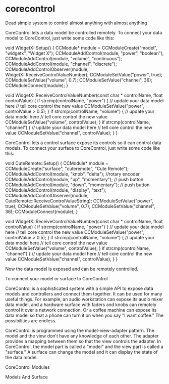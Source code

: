 # corecontrol
Dead simple system to control almost anything with almost anything

CoreControl lets a data model be controlled remotely. To connect your data model to CoreControl, just write some code like this:

void WidgetX::Setup()
{
CCModule* module = CCModuleCreate("model", "widgetx", "Widget X");
CCModuleAddControl(module, "power", "boolean");
CCModuleAddControl(module, "volume", "continuous");
CCModuleAddControl(module, "channel", "discrete");
CCModuleAddControlObserver(module, WidgetX::ReceiveControlValueNumber);
CCModuleSetValue("power", true);
CCModuleSetValue("volume", 0.7);
CCModuleSetValue("channel", 36);
CCModuleConnect(module);
}

void WidgetX::ReceiveControlValueNumber(const char * controlName, float controlValue)
{
  if strcmp(controlName, "power")
  {
    // update your data model here
    // tell core control the new value
    CCModuleSetValue("power", controlValue > 0.5);
  }
  if strcmp(controlName, "volume")
  {
    // update your data model here
    // tell core control the new value
    CCModuleSetValue("volume", controlValue);
  }
  if strcmp(controlName, "channel")
  {
    // update your data model here
    // tell core control the new value
    CCModuleSetValue("channel", controlValue);
  }
}

CoreControl lets a control surface expose its controls so it can control data models. To connect your surface to CoreControl, just write some code like this:

void CuteRemote::Setup()
{
CCModule* module = CCModuleCreate("surface", "cuteremote", "Cute Remote");
CCModuleAddControl(module, "knob", "delta");  //rotary encoder
CCModuleAddControl(module, "up", "momentary");  // push button
CCModuleAddControl(module, "down", "momentary");  // push button
CCModuleAddControl(module, "display", "text");
CCModuleAddControlObserver(module, CuteRemote::ReceiveControlValueString);
CCModuleSetValue("power", true);
CCModuleSetValue("volume", 0.7);
CCModuleSetValue("channel", 36);
CCModuleConnect(module);
}

void WidgetX::ReceiveControlValueNumber(const char * controlName, float controlValue)
{
  if strcmp(controlName, "power")
  {
    // update your data model here
    // tell core control the new value
    CCModuleSetValue("power", controlValue > 0.5);
  }
  if strcmp(controlName, "volume")
  {
    // update your data model here
    // tell core control the new value
    CCModuleSetValue("volume", controlValue);
  }
  if strcmp(controlName, "channel")
  {
    // update your data model here
    // tell core control the new value
    CCModuleSetValue("channel", controlValue);
  }
}

Now the data model is exposed and can be remotely controlled.


To connect your model or surface to CoreControl

CoreControl is a sophisticated system with a simple API to expose data models and controllers and connect them together. It can be used for many useful things. For example, an audio workstation can expose its audio mixer data model, and a hardware surface with faders and knobs can remotely control it over a network connection. Or a coffee machine can expose its data model so that a phone can turn it on when you say "I want coffee." The possibilities are endless. 

CoreControl is programmed using the model-view-adapter pattern. The model and the view don't have any knowledge of each other. The adapter provides a mapping between them so that the view controls the adapter. In CoreControl, the model part is called a "model" and the view part is called a "surface." A surface can change the model and it can display the state of the data model.

CoreControl Modules

Models And Surface

